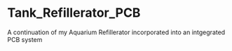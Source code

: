 # Tank_Refillerator_PCB
A continuation of my Aquarium Refillerator incorporated into an intgegrated PCB system
